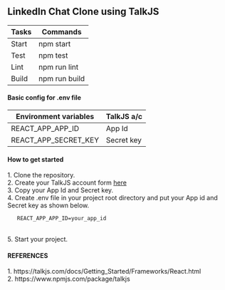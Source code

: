 ## LinkedIn Chat Clone using TalkJS

| Tasks | Commands |
| ------ | ------ |
| Start | npm start |
| Test | npm test |
| Lint | npm run lint |
| Build | npm run build |

<h4>Basic config for .env file</h4>

| Environment variables | TalkJS a/c |
| ------ | ------ |
| REACT_APP_APP_ID | App Id |
| REACT_APP_SECRET_KEY | Secret key  |

<h4>How to get started</h4>
1. Clone the repository.<br/>
2. Create your TalkJS account form <a href="https://talkjs.com/">here</a><br/>
3. Copy your App Id and Secret key.<br/>
4. Create .env file in your project root directory and put your App id and Secret key 
as shown below.

       REACT_APP_APP_ID=your_app_id 
<br/>
5. Start your project.

<h4>REFERENCES</h4>
1. https://talkjs.com/docs/Getting_Started/Frameworks/React.html <br/>
2. https://www.npmjs.com/package/talkjs
